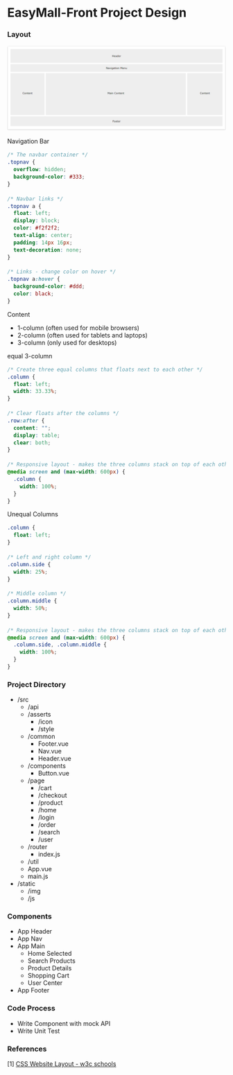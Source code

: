 # EasyMall-Front Project Design

### Layout

![](CSS-Website-Layout.png)

Navigation Bar

```css
/* The navbar container */
.topnav {
  overflow: hidden;
  background-color: #333;
}

/* Navbar links */
.topnav a {
  float: left;
  display: block;
  color: #f2f2f2;
  text-align: center;
  padding: 14px 16px;
  text-decoration: none;
}

/* Links - change color on hover */
.topnav a:hover {
  background-color: #ddd;
  color: black;
}
```

Content

- 1-column (often used for mobile browsers)
- 2-column (often used for tablets and laptops)
- 3-column (only used for desktops)

equal 3-column

```css
/* Create three equal columns that floats next to each other */
.column {
  float: left;
  width: 33.33%;
}

/* Clear floats after the columns */
.row:after {
  content: "";
  display: table;
  clear: both;
}

/* Responsive layout - makes the three columns stack on top of each other instead of next to each other on smaller screens (600px wide or less) */
@media screen and (max-width: 600px) {
  .column {
    width: 100%;
  }
}
```

Unequal Columns

```css
.column {
  float: left;
}

/* Left and right column */
.column.side {
  width: 25%;
}

/* Middle column */
.column.middle {
  width: 50%;
}

/* Responsive layout - makes the three columns stack on top of each other instead of next to each other */
@media screen and (max-width: 600px) {
  .column.side, .column.middle {
    width: 100%;
  }
}
```



### Project Directory

- /src
  - /api
  - /asserts
    - /icon
    - /style
  - /common
    - Footer.vue
    - Nav.vue
    - Header.vue
  - /components
    - Button.vue
  - /page
    - /cart
    - /checkout
    - /product
    - /home
    - /login
    - /order
    - /search
    - /user
  - /router
    - index.js
  - /util
  - App.vue
  - main.js
- /static
  - /img
  - /js

### Components

- App Header
- App Nav
- App Main
  - Home Selected
  - Search Products
  - Product Details
  - Shopping Cart
  - User Center
- App Footer



### Code Process

- Write Component with mock API
- Write Unit Test



### References

[1] [CSS Website Layout - w3c schools](https://www.w3schools.com/css/css_website_layout.asp)